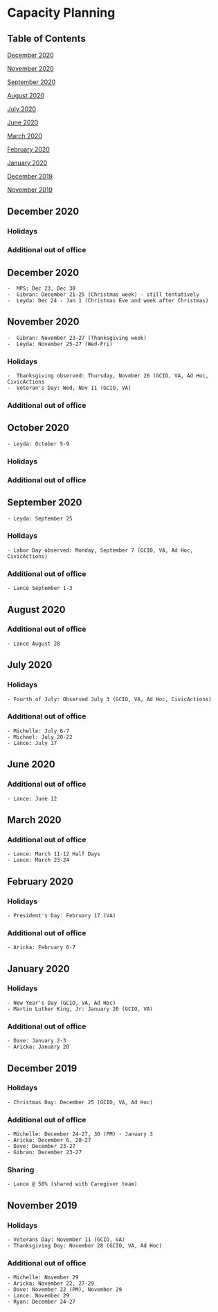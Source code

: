 # Capacity Planning

## Table of Contents

[December 2020](https://github.com/department-of-veterans-affairs/va.gov-team/blob/master/teams/vsa/teams/facility-locator/capacity-planning.md#december-2020)

[November 2020](https://github.com/department-of-veterans-affairs/va.gov-team/blob/master/teams/vsa/teams/facility-locator/capacity-planning.md#november-2020)

[September 2020](https://github.com/department-of-veterans-affairs/va.gov-team/blob/master/teams/vsa/teams/facility-locator/capacity-planning.md#september-2020)

[August 2020](https://github.com/department-of-veterans-affairs/va.gov-team/blob/master/teams/vsa/teams/facility-locator/capacity-planning.md#august-2020)

[July 2020](https://github.com/department-of-veterans-affairs/va.gov-team/blob/master/teams/vsa/teams/facility-locator/capacity-planning.md#july-2020)

[June 2020](https://github.com/department-of-veterans-affairs/va.gov-team/blob/master/teams/vsa/teams/facility-locator/capacity-planning.md#june-2020)

[March 2020](https://github.com/department-of-veterans-affairs/va.gov-team/blob/master/teams/vsa/teams/facility-locator/capacity-planning.md#march-2020)

[February 2020](https://github.com/department-of-veterans-affairs/va.gov-team/blob/master/teams/vsa/teams/facility-locator/capacity-planning.md#february-2020)

[January 2020](https://github.com/department-of-veterans-affairs/va.gov-team/blob/master/teams/vsa/teams/facility-locator/capacity-planning.md#january-2020)

[December 2019](https://github.com/department-of-veterans-affairs/va.gov-team/blob/master/teams/vsa/teams/facility-locator/capacity-planning.md#december-2019)

[November 2019](https://github.com/department-of-veterans-affairs/va.gov-team/blob/master/teams/vsa/teams/facility-locator/capacity-planning.md#november-2019)


## December 2020
### Holidays
### Additional out of office

## December 2020
    -  MPS: Dec 23, Dec 30
    -  Gibran: December 21-25 (Christmas week) - still tentatively
    -  Leyda: Dec 24 - Jan 1 (Christmas Eve and week after Christmas)

## November 2020
    -  Gibran: November 23-27 (Thanksgiving week)
    -  Leyda: November 25-27 (Wed-Fri)
   
### Holidays
    -  Thanksgiving observed: Thursday, Novmber 26 (GCIO, VA, Ad Hoc, CivicActions 
    -  Veteran's Day: Wed, Nov 11 (GCIO, VA)
    
### Additional out of office

## October 2020
    - Leyda: October 5-9
    
### Holidays
### Additional out of office

## September 2020
    - Leyda: September 25
### Holidays
    - Labor Day observed: Monday, September 7 (GCIO, VA, Ad Hoc, CivicActions)

### Additional out of office
    - Lance September 1-3

## August 2020
### Additional out of office
    - Lance August 28
    
## July 2020
### Holidays
    - Fourth of July: Observed July 3 (GCIO, VA, Ad Hoc, CivicActions)
    
### Additional out of office
    - Michelle: July 6-7
    - Michael: July 20-22
    - Lance: July 17
    
## June 2020
### Additional out of office
    - Lance: June 12
       
## March 2020
### Additional out of office
    - Lance: March 11-12 Half Days
    - Lance: March 23-24

## February 2020
### Holidays
    - President's Day: February 17 (VA)
### Additional out of office
    - Aricka: February 6-7
    
## January 2020
### Holidays
    - New Year's Day (GCIO, VA, Ad Hoc)
    - Martin Luther King, Jr: January 20 (GCIO, VA)
### Additional out of office
    - Dave: January 2-3
    - Aricka: January 20

## December 2019
### Holidays
    - Christmas Day: December 25 (GCIO, VA, Ad Hoc)
### Additional out of office
    - Michelle: December 24-27, 30 (PM) - January 3
    - Aricka: December 6, 20-27
    - Dave: December 23-27
    - Gibran: December 23-27
### Sharing  
    - Lance @ 50% (shared with Caregiver team)

## November 2019
### Holidays
    - Veterans Day: November 11 (GCIO, VA)
    - Thanksgiving Day: November 28 (GCIO, VA, Ad Hoc)
### Additional out of office
    - Michelle: November 29
    - Aricka: November 22, 27-29
    - Dave: November 22 (PM), November 29
    - Lance: November 29
    - Ryan: December 24–27



    


